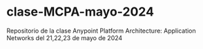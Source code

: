 # clase-MCPA-mayo-2024
Repositorio de la clase Anypoint Platform Architecture: Application Networks del 21,22,23 de mayo de 2024
